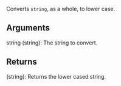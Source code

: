 Converts `string`, as a whole, to lower case.


## Arguments
string (string): The string to convert.


## Returns
(string): Returns the lower cased string.
